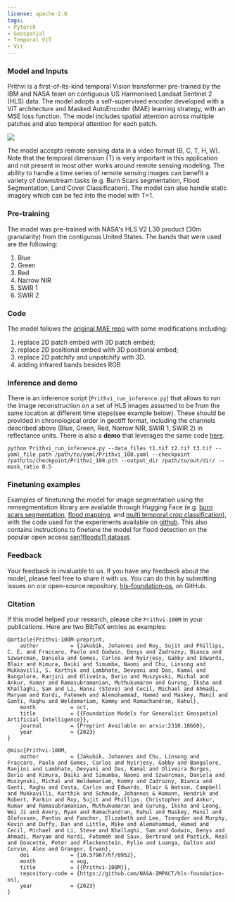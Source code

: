 ```yaml
---
license: apache-2.0
tags:
- Pytorch
- Geospatial
- Temporal ViT
- Vit
---
```


### Model and Inputs
Prithvi is a first-of-its-kind temporal Vision transformer pre-trained by the IBM and NASA team on contiguous US Harmonised Landsat Sentinel 2 (HLS) data. The model adopts a self-supervised encoder developed with a ViT architecture and Masked AutoEncoder (MAE) learning strategy, with an MSE loss function. The model includes spatial attention across multiple patches and also temporal attention for each patch.

![](GFM.png)

The model accepts remote sensing data in a video format (B, C, T, H, W). Note that the temporal dimension (T) is very important in this application and not present in most other works around remote sensing modeling. The ability to handle a time series of remote sensing images can benefit a variety of downstream tasks (e.g. Burn Scars segmentation, Flood Segmentation, Land Cover Classification). The model can also handle static imagery which can be fed into the model with T=1.

### Pre-training
The model was pre-trained with NASA's HLS V2 L30 product (30m granularity) from the contiguous United States. The bands that were used are the following:

1.  Blue
2.  Green
3.  Red
4.  Narrow NIR
5.  SWIR 1
6.  SWIR 2

### Code
The model follows the [original MAE repo](https://github.com/facebookresearch/mae) with some modifications including:

1. replace 2D patch embed with 3D patch embed;
2. replace 2D positional embed with 3D positional embed;
3. replace 2D patchify and unpatchify with 3D.
4. adding infrared bands besides RGB

### Inference and demo
There is an inference script (`Prithvi_run_inference.py`) that allows to run the image reconstruction on a set of HLS images assumed to be from the same location at different time steps(see example below). These should be provided in chronological order in geotiff format, including the channels described above (Blue, Green, Red, Narrow NIR, SWIR 1, SWIR 2) in reflectance units. There is also a **demo** that leverages the same code [here](https://huggingface.co/spaces/ibm-nasa-geospatial/Prithvi-100M-demo).

```
python Prithvi_run_inference.py --data_files t1.tif t2.tif t3.tif --yaml_file_path /path/to/yaml/Prithvi_100.yaml --checkpoint /path/to/checkpoint/Prithvi_100.pth --output_dir /path/to/out/dir/ --mask_ratio 0.5
```

### Finetuning examples
Examples of finetuning the model for image segmentation using the mmsegmentation library are available through Hugging Face (e.g. [burn scars segmentation](https://huggingface.co/ibm-nasa-geospatial/Prithvi-100M-burn-scar), [flood mapping](https://huggingface.co/ibm-nasa-geospatial/Prithvi-100M-sen1floods11), and [multi temporal crop classification](https://huggingface.co/ibm-nasa-geospatial/Prithvi-100M-multi-temporal-crop-classification)), with the code used for the experiments available on [github](https://github.com/NASA-IMPACT/hls-foundation-os/tree/main/fine-tuning-examples). This also contains instructions to finetune the model for flood detection on the popular open access [sen1floods11 dataset](https://github.com/cloudtostreet/Sen1Floods11).

### Feedback

Your feedback is invaluable to us. If you have any feedback about the model, please feel free to share it with us. You can do this by submitting issues on our open-source repository, [hls-foundation-os](https://github.com/NASA-IMPACT/hls-foundation-os/issues), on GitHub.

### Citation

If this model helped your research, please cite `Prithvi-100M` in your publications. Here are two BibTeX entries as examples:

```
@article{Prithvi-100M-preprint,
    author          = {Jakubik, Johannes and Roy, Sujit and Phillips, C. E. and Fraccaro, Paolo and Godwin, Denys and Zadrozny, Bianca and Szwarcman, Daniela and Gomes, Carlos and Nyirjesy, Gabby and Edwards, Blair and Kimura, Daiki and Simumba, Naomi and Chu, Linsong and Mukkavilli, S. Karthik and Lambhate, Devyani and Das, Kamal and Bangalore, Ranjini and Oliveira, Dario and Muszynski, Michal and Ankur, Kumar and Ramasubramanian, Muthukumaran and Gurung, Iksha and Khallaghi, Sam and Li, Hanxi (Steve) and Cecil, Michael and Ahmadi, Maryam and Kordi, Fatemeh and Alemohammad, Hamed and Maskey, Manil and Ganti, Raghu and Weldemariam, Kommy and Ramachandran, Rahul},
    month           = oct,
    title           = {{Foundation Models for Generalist Geospatial Artificial Intelligence}},
    journal         = {Preprint Available on arxiv:2310.18660},
    year            = {2023}
}

@misc{Prithvi-100M,
    author          = {Jakubik, Johannes and Chu, Linsong and Fraccaro, Paolo and Gomes, Carlos and Nyirjesy, Gabby and Bangalore, Ranjini and Lambhate, Devyani and Das, Kamal and Oliveira Borges, Dario and Kimura, Daiki and Simumba, Naomi and Szwarcman, Daniela and Muszynski, Michal and Weldemariam, Kommy and Zadrozny, Bianca and Ganti, Raghu and Costa, Carlos and Edwards, Blair & Watson, Campbell and Mukkavilli, Karthik and Schmude, Johannes & Hamann, Hendrik and Robert, Parkin and Roy, Sujit and Phillips, Christopher and Ankur, Kumar and Ramasubramanian, Muthukumaran and Gurung, Iksha and Leong, Wei Ji and Avery, Ryan and Ramachandran, Rahul and Maskey, Manil and Olofossen, Pontus and Fancher, Elizabeth and Lee, Tsengdar and Murphy, Kevin and Duffy, Dan and Little, Mike and Alemohammad, Hamed and Cecil, Michael and Li, Steve and Khallaghi, Sam and Godwin, Denys and Ahmadi, Maryam and Kordi, Fatemeh and Saux, Bertrand and Pastick, Neal and Doucette, Peter and Fleckenstein, Rylie and Luanga, Dalton and Corvin, Alex and Granger, Erwan},
    doi             = {10.57967/hf/0952},
    month           = aug,
    title           = {{Prithvi-100M}},
    repository-code = {https://github.com/NASA-IMPACT/hls-foundation-os},
    year            = {2023}
}
```
